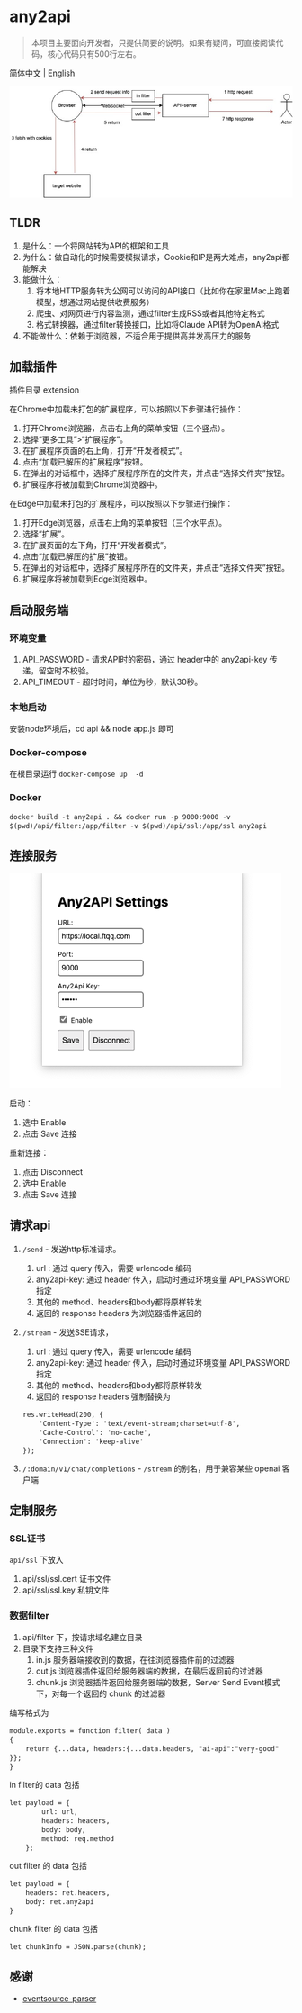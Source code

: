 # any2api


> 本项目主要面向开发者，只提供简要的说明。如果有疑问，可直接阅读代码，核心代码只有500行左右。

[简体中文](./README_CN.md) | [English](./README.md)

![](images/20230820001742.png)

## TLDR

1. 是什么：一个将网站转为API的框架和工具
1. 为什么：做自动化的时候需要模拟请求，Cookie和IP是两大难点，any2api都能解决
1. 能做什么：
    1. 将本地HTTP服务转为公网可以访问的API接口（比如你在家里Mac上跑着模型，想通过网站提供收费服务） 
    1. 爬虫、对网页进行内容监测，通过filter生成RSS或者其他特定格式 
    1. 格式转换器，通过filter转换接口，比如将Claude API转为OpenAI格式
1. 不能做什么：依赖于浏览器，不适合用于提供高并发高压力的服务


## 加载插件

插件目录 extension 

在Chrome中加载未打包的扩展程序，可以按照以下步骤进行操作：

1. 打开Chrome浏览器，点击右上角的菜单按钮（三个竖点）。
2. 选择“更多工具”>“扩展程序”。
3. 在扩展程序页面的右上角，打开“开发者模式”。
4. 点击“加载已解压的扩展程序”按钮。
5. 在弹出的对话框中，选择扩展程序所在的文件夹，并点击“选择文件夹”按钮。
6. 扩展程序将被加载到Chrome浏览器中。

在Edge中加载未打包的扩展程序，可以按照以下步骤进行操作：

1. 打开Edge浏览器，点击右上角的菜单按钮（三个水平点）。
2. 选择“扩展”。
3. 在扩展页面的左下角，打开“开发者模式”。
4. 点击“加载已解压的扩展”按钮。
5. 在弹出的对话框中，选择扩展程序所在的文件夹，并点击“选择文件夹”按钮。
6. 扩展程序将被加载到Edge浏览器中。


## 启动服务端

### 环境变量

1. API_PASSWORD - 请求API时的密码，通过 header中的 any2api-key 传递，留空时不校验。
1. API_TIMEOUT - 超时时间，单位为秒，默认30秒。

### 本地启动

安装node环境后，cd api && node app.js 即可

### Docker-compose 

在根目录运行 `docker-compose up  -d `

### Docker

```
docker build -t any2api . && docker run -p 9000:9000 -v $(pwd)/api/filter:/app/filter -v $(pwd)/api/ssl:/app/ssl any2api
```
## 连接服务

![](images/20230819150644.png)

启动：

1. 选中 Enable
1. 点击 Save 连接

重新连接：

1. 点击 Disconnect
1. 选中 Enable
1. 点击 Save 连接

## 请求api

1. `/send` - 发送http标准请求。
    1. url : 通过 query 传入，需要 urlencode 编码
    1. any2api-key: 通过 header 传入，启动时通过环境变量 API_PASSWORD 指定
    1. 其他的 method、headers和body都将原样转发
    1. 返回的 response headers 为浏览器插件返回的

1. `/stream` - 发送SSE请求，
    1. url : 通过 query 传入，需要 urlencode 编码
    1. any2api-key: 通过 header 传入，启动时通过环境变量 API_PASSWORD 指定
    1. 其他的 method、headers和body都将原样转发
    1. 返回的 response headers 强制替换为 
    ```
    res.writeHead(200, {
        'Content-Type': 'text/event-stream;charset=utf-8',
        'Cache-Control': 'no-cache',
        'Connection': 'keep-alive'
    });
    ```

1. `/:domain/v1/chat/completions` - `/stream` 的别名，用于兼容某些 openai 客户端



## 定制服务

### SSL证书

`api/ssl` 下放入

1. api/ssl/ssl.cert 证书文件
1. api/ssl/ssl.key 私钥文件

### 数据filter

1. api/filter 下，按请求域名建立目录
1. 目录下支持三种文件
    1. in.js 服务器端接收到的数据，在往浏览器插件前的过滤器
    1. out.js 浏览器插件返回给服务器端的数据，在最后返回前的过滤器
    1. chunk.js 浏览器插件返回给服务器端的数据，Server Send Event模式下，对每一个返回的 chunk 的过滤器

编写格式为 

```
module.exports = function filter( data )
{
    return {...data, headers:{...data.headers, "ai-api":"very-good" }};
}
```

in filter的 data 包括 

```
let payload = {
        url: url,
        headers: headers,
        body: body,
        method: req.method
    };
```

out filter 的 data 包括

```
let payload = {
    headers: ret.headers,
    body: ret.any2api
}
```

chunk filter 的 data 包括

```
let chunkInfo = JSON.parse(chunk);
```

## 感谢

- [eventsource-parser](https://github.com/rexxars/eventsource-parser)